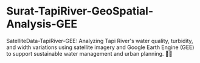 # Surat-TapiRiver-GeoSpatial-Analysis-GEE
SatelliteData-TapiRiver-GEE: Analyzing Tapi River's water quality, turbidity, and width variations using satellite imagery and Google Earth Engine (GEE) to support sustainable water management and urban planning. 🚀🌊
